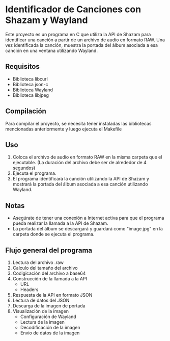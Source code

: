 # Identificador de Canciones con Shazam y Wayland

Este proyecto es un programa en C que utiliza la API de Shazam para identificar una canción a partir de un archivo de audio en formato RAW. Una vez identificada la canción, muestra la portada del álbum asociada a esa canción en una ventana utilizando Wayland.

## Requisitos

- Biblioteca libcurl
- Biblioteca json-c
- Biblioteca Wayland
- Biblioteca libjpeg

## Compilación

Para compilar el proyecto, se necesita tener instaladas las bibliotecas mencionadas anteriormente y luego ejecuta el Makefile

## Uso

1. Coloca el archivo de audio en formato RAW en la misma carpeta que el ejecutable. (La duración del archivo debe ser de alrededor de 4 segundos)
2. Ejecuta el programa.
3. El programa identificará la canción utilizando la API de Shazam y mostrará la portada del álbum asociada a esa canción utilizando Wayland.

## Notas

- Asegúrate de tener una conexión a Internet activa para que el programa pueda realizar la llamada a la API de Shazam.
- La portada del álbum se descargará y guardará como "image.jpg" en la carpeta donde se ejecuta el programa.

## Flujo general del programa

1. Lectura del archivo .raw
2. Calculo del tamaño del archivo
3. Codigicación del archivo a base64
4. Construcción de la llamada a la API
   - URL
   - Headers
5. Respuesta de la API en formato JSON
6. Lectura de datos del JSON
7. Descarga de la imagen de portada
8. Visualización de la imagen
   - Configuración de Wayland
   - Lectura de la imagen
   - Decodificación de la imagen
   - Envio de datos de la imagen
